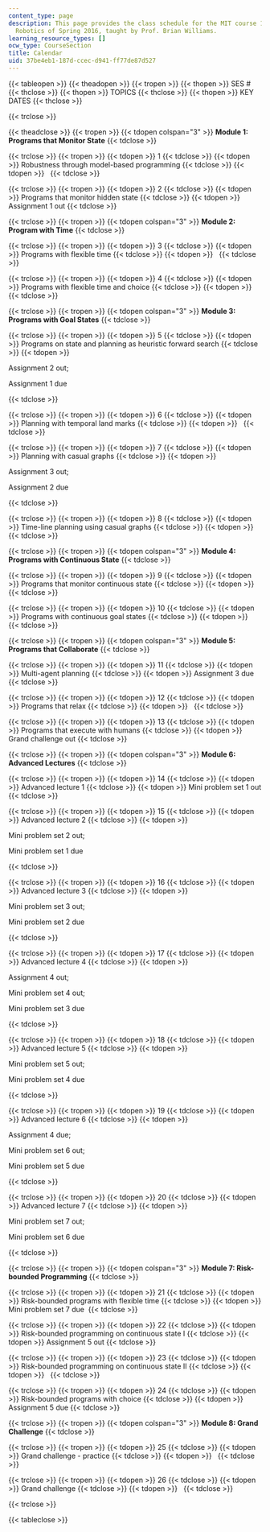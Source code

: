```yaml
---
content_type: page
description: This page provides the class schedule for the MIT course 16.412J Cognitive
  Robotics of Spring 2016, taught by Prof. Brian Williams.
learning_resource_types: []
ocw_type: CourseSection
title: Calendar
uid: 37be4eb1-187d-ccec-d941-ff77de87d527
---
```


{{< tableopen >}}
{{< theadopen >}}
{{< tropen >}}
{{< thopen >}}
SES #
{{< thclose >}}
{{< thopen >}}
TOPICS
{{< thclose >}}
{{< thopen >}}
KEY DATES
{{< thclose >}}

{{< trclose >}}

{{< theadclose >}}
{{< tropen >}}
{{< tdopen colspan="3" >}}
**Module 1: Programs that Monitor State**
{{< tdclose >}}

{{< trclose >}}
{{< tropen >}}
{{< tdopen >}}
1
{{< tdclose >}}
{{< tdopen >}}
Robustness through model-based programming
{{< tdclose >}}
{{< tdopen >}}
 
{{< tdclose >}}

{{< trclose >}}
{{< tropen >}}
{{< tdopen >}}
2
{{< tdclose >}}
{{< tdopen >}}
Programs that monitor hidden state
{{< tdclose >}}
{{< tdopen >}}
Assignment 1 out
{{< tdclose >}}

{{< trclose >}}
{{< tropen >}}
{{< tdopen colspan="3" >}}
**Module 2: Program with Time**
{{< tdclose >}}

{{< trclose >}}
{{< tropen >}}
{{< tdopen >}}
3
{{< tdclose >}}
{{< tdopen >}}
Programs with flexible time
{{< tdclose >}}
{{< tdopen >}}
 
{{< tdclose >}}

{{< trclose >}}
{{< tropen >}}
{{< tdopen >}}
4
{{< tdclose >}}
{{< tdopen >}}
Programs with flexible time and choice
{{< tdclose >}}
{{< tdopen >}}
 
{{< tdclose >}}

{{< trclose >}}
{{< tropen >}}
{{< tdopen colspan="3" >}}
**Module 3: Programs with Goal States**
{{< tdclose >}}

{{< trclose >}}
{{< tropen >}}
{{< tdopen >}}
5
{{< tdclose >}}
{{< tdopen >}}
Programs on state and planning as heuristic forward search
{{< tdclose >}}
{{< tdopen >}}


Assignment 2 out;

Assignment 1 due


{{< tdclose >}}

{{< trclose >}}
{{< tropen >}}
{{< tdopen >}}
6
{{< tdclose >}}
{{< tdopen >}}
Planning with temporal land marks
{{< tdclose >}}
{{< tdopen >}}
 
{{< tdclose >}}

{{< trclose >}}
{{< tropen >}}
{{< tdopen >}}
7
{{< tdclose >}}
{{< tdopen >}}
Planning with casual graphs
{{< tdclose >}}
{{< tdopen >}}


Assignment 3 out;

Assignment 2 due


{{< tdclose >}}

{{< trclose >}}
{{< tropen >}}
{{< tdopen >}}
8
{{< tdclose >}}
{{< tdopen >}}
Time-line planning using casual graphs
{{< tdclose >}}
{{< tdopen >}}
 
{{< tdclose >}}

{{< trclose >}}
{{< tropen >}}
{{< tdopen colspan="3" >}}
**Module 4: Programs with Continuous State**
{{< tdclose >}}

{{< trclose >}}
{{< tropen >}}
{{< tdopen >}}
9
{{< tdclose >}}
{{< tdopen >}}
Programs that monitor continuous state
{{< tdclose >}}
{{< tdopen >}}
 
{{< tdclose >}}

{{< trclose >}}
{{< tropen >}}
{{< tdopen >}}
10
{{< tdclose >}}
{{< tdopen >}}
Programs with continuous goal states
{{< tdclose >}}
{{< tdopen >}}
 
{{< tdclose >}}

{{< trclose >}}
{{< tropen >}}
{{< tdopen colspan="3" >}}
**Module 5: Programs that Collaborate**
{{< tdclose >}}

{{< trclose >}}
{{< tropen >}}
{{< tdopen >}}
11
{{< tdclose >}}
{{< tdopen >}}
Multi-agent planning
{{< tdclose >}}
{{< tdopen >}}
Assignment 3 due
{{< tdclose >}}

{{< trclose >}}
{{< tropen >}}
{{< tdopen >}}
12
{{< tdclose >}}
{{< tdopen >}}
Programs that relax
{{< tdclose >}}
{{< tdopen >}}
 
{{< tdclose >}}

{{< trclose >}}
{{< tropen >}}
{{< tdopen >}}
13
{{< tdclose >}}
{{< tdopen >}}
Programs that execute with humans
{{< tdclose >}}
{{< tdopen >}}
Grand challenge out
{{< tdclose >}}

{{< trclose >}}
{{< tropen >}}
{{< tdopen colspan="3" >}}
**Module 6: Advanced Lectures**
{{< tdclose >}}

{{< trclose >}}
{{< tropen >}}
{{< tdopen >}}
14
{{< tdclose >}}
{{< tdopen >}}
Advanced lecture 1
{{< tdclose >}}
{{< tdopen >}}
Mini problem set 1 out
{{< tdclose >}}

{{< trclose >}}
{{< tropen >}}
{{< tdopen >}}
15
{{< tdclose >}}
{{< tdopen >}}
Advanced lecture 2
{{< tdclose >}}
{{< tdopen >}}


Mini problem set 2 out;

Mini problem set 1 due


{{< tdclose >}}

{{< trclose >}}
{{< tropen >}}
{{< tdopen >}}
16
{{< tdclose >}}
{{< tdopen >}}
Advanced lecture 3
{{< tdclose >}}
{{< tdopen >}}


Mini problem set 3 out;

Mini problem set 2 due


{{< tdclose >}}

{{< trclose >}}
{{< tropen >}}
{{< tdopen >}}
17
{{< tdclose >}}
{{< tdopen >}}
Advanced lecture 4
{{< tdclose >}}
{{< tdopen >}}


Assignment 4 out;

Mini problem set 4 out;

Mini problem set 3 due


{{< tdclose >}}

{{< trclose >}}
{{< tropen >}}
{{< tdopen >}}
18
{{< tdclose >}}
{{< tdopen >}}
Advanced lecture 5
{{< tdclose >}}
{{< tdopen >}}


Mini problem set 5 out;

Mini problem set 4 due 


{{< tdclose >}}

{{< trclose >}}
{{< tropen >}}
{{< tdopen >}}
19
{{< tdclose >}}
{{< tdopen >}}
Advanced lecture 6
{{< tdclose >}}
{{< tdopen >}}


Assignment 4 due;

Mini problem set 6 out;

Mini problem set 5 due


{{< tdclose >}}

{{< trclose >}}
{{< tropen >}}
{{< tdopen >}}
20
{{< tdclose >}}
{{< tdopen >}}
Advanced lecture 7
{{< tdclose >}}
{{< tdopen >}}


Mini problem set 7 out;

Mini problem set 6 due


{{< tdclose >}}

{{< trclose >}}
{{< tropen >}}
{{< tdopen colspan="3" >}}
**Module 7: Risk-bounded Programming**
{{< tdclose >}}

{{< trclose >}}
{{< tropen >}}
{{< tdopen >}}
21
{{< tdclose >}}
{{< tdopen >}}
Risk-bounded programs with flexible time
{{< tdclose >}}
{{< tdopen >}}
Mini problem set 7 due 
{{< tdclose >}}

{{< trclose >}}
{{< tropen >}}
{{< tdopen >}}
22
{{< tdclose >}}
{{< tdopen >}}
Risk-bounded programming on continuous state I
{{< tdclose >}}
{{< tdopen >}}
Assignment 5 out
{{< tdclose >}}

{{< trclose >}}
{{< tropen >}}
{{< tdopen >}}
23
{{< tdclose >}}
{{< tdopen >}}
Risk-bounded programming on continuous state II
{{< tdclose >}}
{{< tdopen >}}
 
{{< tdclose >}}

{{< trclose >}}
{{< tropen >}}
{{< tdopen >}}
24
{{< tdclose >}}
{{< tdopen >}}
Risk-bounded programs with choice
{{< tdclose >}}
{{< tdopen >}}
Assignment 5 due
{{< tdclose >}}

{{< trclose >}}
{{< tropen >}}
{{< tdopen colspan="3" >}}
**Module 8: Grand Challenge**
{{< tdclose >}}

{{< trclose >}}
{{< tropen >}}
{{< tdopen >}}
25
{{< tdclose >}}
{{< tdopen >}}
Grand challenge - practice
{{< tdclose >}}
{{< tdopen >}}
 
{{< tdclose >}}

{{< trclose >}}
{{< tropen >}}
{{< tdopen >}}
26
{{< tdclose >}}
{{< tdopen >}}
Grand challenge
{{< tdclose >}}
{{< tdopen >}}
 
{{< tdclose >}}

{{< trclose >}}

{{< tableclose >}}